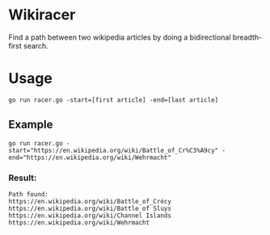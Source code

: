 # Wikiracer

Find a path between two wikipedia articles by doing a bidirectional breadth-first search.

# Usage

```
go run racer.go -start=[first article] -end=[last article]
```

## Example

```
go run racer.go -start="https://en.wikipedia.org/wiki/Battle_of_Cr%C3%A9cy" -end="https://en.wikipedia.org/wiki/Wehrmacht"
```

### Result:

```
Path found:
https://en.wikipedia.org/wiki/Battle_of_Crécy
https://en.wikipedia.org/wiki/Battle of Sluys
https://en.wikipedia.org/wiki/Channel Islands
https://en.wikipedia.org/wiki/Wehrmacht
```
